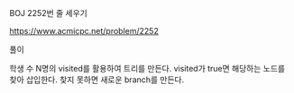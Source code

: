 BOJ 2252번 줄 세우기

https://www.acmicpc.net/problem/2252

풀이

학생 수 N명의 visited를 활용하여 트리를 만든다.
visited가 true면 해당하는 노드를 찾아 삽입한다.
찾지 못하면 새로운 branch를 만든다.
